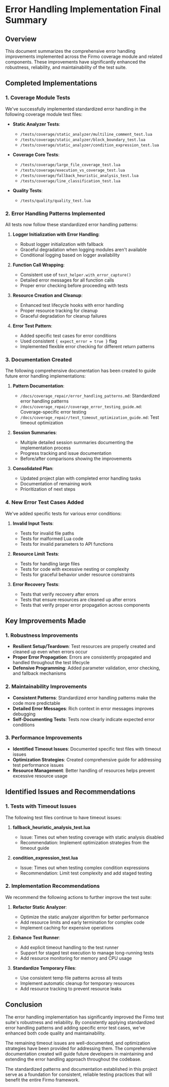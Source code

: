 # Error Handling Implementation Final Summary

## Overview

This document summarizes the comprehensive error handling improvements implemented across the Firmo coverage module and related components. These improvements have significantly enhanced the robustness, reliability, and maintainability of the test suite.

## Completed Implementations

### 1. Coverage Module Tests

We've successfully implemented standardized error handling in the following coverage module test files:

- **Static Analyzer Tests**:
  - `/tests/coverage/static_analyzer/multiline_comment_test.lua`
  - `/tests/coverage/static_analyzer/block_boundary_test.lua`
  - `/tests/coverage/static_analyzer/condition_expression_test.lua`

- **Coverage Core Tests**:
  - `/tests/coverage/large_file_coverage_test.lua`
  - `/tests/coverage/execution_vs_coverage_test.lua`
  - `/tests/coverage/fallback_heuristic_analysis_test.lua`
  - `/tests/coverage/line_classification_test.lua`

- **Quality Tests**:
  - `/tests/quality/quality_test.lua`

### 2. Error Handling Patterns Implemented

All tests now follow these standardized error handling patterns:

1. **Logger Initialization with Error Handling**:
   - Robust logger initialization with fallback
   - Graceful degradation when logging modules aren't available
   - Conditional logging based on logger availability

2. **Function Call Wrapping**:
   - Consistent use of `test_helper.with_error_capture()`
   - Detailed error messages for all function calls
   - Proper error checking before proceeding with tests

3. **Resource Creation and Cleanup**:
   - Enhanced test lifecycle hooks with error handling
   - Proper resource tracking for cleanup
   - Graceful degradation for cleanup failures

4. **Error Test Pattern**:
   - Added specific test cases for error conditions
   - Used consistent `{ expect_error = true }` flag
   - Implemented flexible error checking for different return patterns

### 3. Documentation Created

The following comprehensive documentation has been created to guide future error handling implementations:

1. **Pattern Documentation**:
   - `/docs/coverage_repair/error_handling_patterns.md`: Standardized error handling patterns
   - `/docs/coverage_repair/coverage_error_testing_guide.md`: Coverage-specific error testing
   - `/docs/coverage_repair/test_timeout_optimization_guide.md`: Test timeout optimization

2. **Session Summaries**:
   - Multiple detailed session summaries documenting the implementation process
   - Progress tracking and issue documentation
   - Before/after comparisons showing the improvements

3. **Consolidated Plan**:
   - Updated project plan with completed error handling tasks
   - Documentation of remaining work
   - Prioritization of next steps

### 4. New Error Test Cases Added

We've added specific tests for various error conditions:

1. **Invalid Input Tests**:
   - Tests for invalid file paths
   - Tests for malformed Lua code
   - Tests for invalid parameters to API functions

2. **Resource Limit Tests**:
   - Tests for handling large files
   - Tests for code with excessive nesting or complexity
   - Tests for graceful behavior under resource constraints

3. **Error Recovery Tests**:
   - Tests that verify recovery after errors
   - Tests that ensure resources are cleaned up after errors
   - Tests that verify proper error propagation across components

## Key Improvements Made

### 1. Robustness Improvements

- **Resilient Setup/Teardown**: Test resources are properly created and cleaned up even when errors occur
- **Proper Error Propagation**: Errors are consistently propagated and handled throughout the test lifecycle
- **Defensive Programming**: Added parameter validation, error checking, and fallback mechanisms

### 2. Maintainability Improvements

- **Consistent Patterns**: Standardized error handling patterns make the code more predictable
- **Detailed Error Messages**: Rich context in error messages improves debugging
- **Self-Documenting Tests**: Tests now clearly indicate expected error conditions

### 3. Performance Improvements

- **Identified Timeout Issues**: Documented specific test files with timeout issues
- **Optimization Strategies**: Created comprehensive guide for addressing test performance issues
- **Resource Management**: Better handling of resources helps prevent excessive resource usage

## Identified Issues and Recommendations

### 1. Tests with Timeout Issues

The following test files continue to have timeout issues:

1. **fallback_heuristic_analysis_test.lua**
   - Issue: Times out when testing coverage with static analysis disabled
   - Recommendation: Implement optimization strategies from the timeout guide

2. **condition_expression_test.lua**
   - Issue: Times out when testing complex condition expressions
   - Recommendation: Limit test complexity and add staged testing

### 2. Implementation Recommendations

We recommend the following actions to further improve the test suite:

1. **Refactor Static Analyzer**:
   - Optimize the static analyzer algorithm for better performance
   - Add resource limits and early termination for complex code
   - Implement caching for expensive operations

2. **Enhance Test Runner**:
   - Add explicit timeout handling to the test runner
   - Support for staged test execution to manage long-running tests
   - Add resource monitoring for memory and CPU usage

3. **Standardize Temporary Files**:
   - Use consistent temp file patterns across all tests
   - Implement automatic cleanup for temporary resources
   - Add resource tracking to prevent resource leaks

## Conclusion

The error handling implementation has significantly improved the Firmo test suite's robustness and reliability. By consistently applying standardized error handling patterns and adding specific error test cases, we've enhanced both code quality and maintainability.

The remaining timeout issues are well-documented, and optimization strategies have been provided for addressing them. The comprehensive documentation created will guide future developers in maintaining and extending the error handling approach throughout the codebase.

The standardized patterns and documentation established in this project serve as a foundation for consistent, reliable testing practices that will benefit the entire Firmo framework.